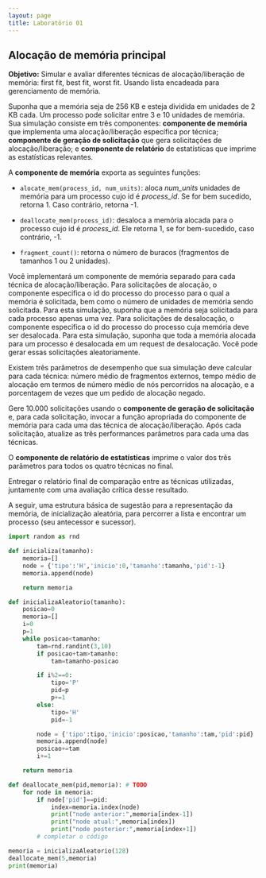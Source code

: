 ```yaml
---
layout: page
title: Laboratório 01
---
```


##  Alocação de memória principal


**Objetivo:** Simular e avaliar diferentes técnicas de alocação/liberação de memória: first fit, best fit, worst fit.  Usando lista encadeada para gerenciamento de memória.

Suponha que a memória seja de 256 KB e esteja dividida em unidades de 2 KB cada. Um processo pode solicitar entre 3 e 10 unidades de memória. Sua simulação consiste em três componentes: **componente de memória** que implementa uma alocação/liberação específica por técnica; **componente de geração de solicitação** que gera solicitações de alocação/liberação; e **componente de relatório** de estatísticas que imprime as estatísticas relevantes. 

A **componente de memória** exporta as seguintes funções:
- `alocate_mem(process_id, num_units)`: aloca *num_units* unidades de memória para um processo cujo id é *process_id*. Se for bem sucedido, retorna 1. Caso contrário, retorna -1.

- `deallocate_mem(process_id)`: desaloca a memória alocada para o processo cujo id é *process_id*. Ele retorna 1, se for bem-sucedido, caso contrário, -1.

- `fragment_count()`: retorna o número de buracos (fragmentos de tamanhos 1 ou 2 unidades).

Você implementará um componente de memória separado para cada técnica de alocação/liberação. Para solicitações de alocação, o componente especifica o id do processo do processo para o qual a memória é solicitada, bem como o número de unidades de memória sendo solicitada. Para esta simulação, suponha que a memória seja solicitada para cada processo apenas uma vez. Para solicitações de desalocação, o componente especifica o id do processo do processo cuja memória deve ser desalocada. Para esta simulação, suponha que toda a memória alocada para um processo é desalocada em um request de desalocação. Você pode gerar essas solicitações aleatoriamente.

Existem três parâmetros de desempenho que sua simulação deve calcular para cada
técnica: número médio de fragmentos externos, tempo médio de alocação em termos de número médio de nós percorridos na alocação, e a porcentagem de vezes que um pedido de alocação negado.

Gere 10.000 solicitações usando o **componente de geração de solicitação** e, para cada solicitação, invocar a função apropriada do componente de memória para cada uma das técnica de alocação/liberação. Após cada solicitação, atualize as três performances parâmetros para cada uma das técnicas.

O **componente de relatório de estatísticas** imprime o valor dos três parâmetros para todos os quatro técnicas no final.

Entregar o relatório final de comparação entre as técnicas utilizadas, juntamente com uma avaliação crítica desse resultado.

A seguir, uma estrutura básica de sugestão para a representação da memória, de inicialização aleatória, para percorrer a lista e encontrar um processo (seu antecessor e sucessor).

```python
import random as rnd

def inicializa(tamanho):
	memoria=[]
	node = {'tipo':'H','inicio':0,'tamanho':tamanho,'pid':-1}
	memoria.append(node)

	return memoria

def inicializaAleatorio(tamanho):
	posicao=0
	memoria=[]
	i=0
	p=1
	while posicao<tamanho:
		tam=rnd.randint(3,10)
		if posicao+tam>tamanho:
			tam=tamanho-posicao

		if i%2==0:
			tipo='P'
			pid=p
			p+=1
		else:
			tipo='H'
			pid=-1

		node = {'tipo':tipo,'inicio':posicao,'tamanho':tam,'pid':pid}
		memoria.append(node)
		posicao+=tam
		i+=1

	return memoria

def deallocate_mem(pid,memoria): # TODO
	for node in memoria:
		if node['pid']==pid:
			index=memoria.index(node)
			print("node anterior:",memoria[index-1])
			print("node atual:",memoria[index])
			print("node posterior:",memoria[index+1])
		# completar o código

memoria = inicializaAleatorio(128)
deallocate_mem(5,memoria)
print(memoria)
```